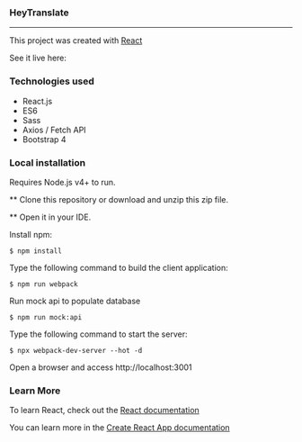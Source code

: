 ### HeyTranslate

_______________________________________________________________________________________________________________________________________

This project was created with [React](https://reactjs.org/)

See it live here: 


### Technologies used

* React.js
* ES6
* Sass
* Axios / Fetch API
* Bootstrap 4


### Local installation

Requires Node.js v4+ to run.


** Clone this repository or download and unzip this zip file.

** Open it in your IDE.

Install npm:

```
$ npm install
```

Type the following command to build the client application:

```
$ npm run webpack
```

Run mock api to populate database

```
$ npm run mock:api
```

Type the following command to start the server:

```
$ npx webpack-dev-server --hot -d
```

Open a browser and access http://localhost:3001

### Learn More

To learn React, check out the [React documentation](https://reactjs.org/)

You can learn more in the [Create React App documentation](https://create-react-app.dev/docs/getting-started)
